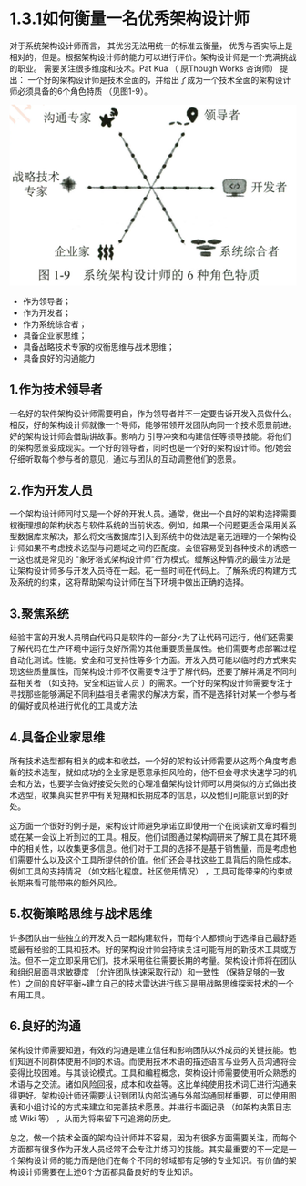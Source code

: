 # 1.3.1如何衡量一名优秀架构设计师

对于系统架构设计师而言， 其优劣无法用统一的标准去衡量， 优秀与否实际上是相对的，但是。根据架构设计师的能力可以进行评价。架构设计师是一个充满挑战的职业。 需要关注很多维度和技术。Pat Kua （ 原Though Works 咨询师） 提出： 一个好的架构设计师是技术全面的，并给出了成为一个技术全面的架构设计师必须具备的6个角色特质 （见图1-9）。

![image-20230609152102218](./assets/图1-9系统架构设计师的6种角色特质.png)

- 作为领导者；
- 作为开发者；
- 作为系统综合者；
- 具备企业家思维；
- 具备战略技术专家的权衡思维与战术思维；
- 具备良好的沟通能力

## 1.作为技术领导者

一名好的软件架构设计师需要明自，作为领导者并不一定要告诉开发入员做什么。相反，好的架构设计师就像一个导师，能够带领开发团队向同一个技术愿景前进。好的架构设计师会借助讲故事。影响力 引导冲突和构建信任等领导技能。将他们的架构愿景娈成现实。一个好的领导者，同时也是一个好的架构设计师。他/她会仔细听取每个参与者的意见，通过与团队的互动调整他们的愿景。

## 2.作为开发人员

一个架构设计师同时又是一个好的开发人员。通常，做出一个良好的架构选择需要权衡理想的架构状态与软件系统的当前状态。例如，如果一个问题更适合采用关系型数据库来解决，那么将文档数据库引入到系统中的做法是毫无逍理的一个架构设计师如果不考虑技术选型与问题域之间的匹配度。会很容易受到各种技术的诱惑一一这也就是常见的 "象牙塔式架构设计师"行为模式。缓解这种情况的最佳方法是让架构设计师多与开发入员待在一起。花一些时间在代码上。了解系统的构建方式及系统的约束，这将帮助架构设计师在当下环境中做出正确的选择。

## 3.聚焦系统

经验丰富的开发人员明白代码只是软件的一部分<为了让代码可运行，他们还需要了解代码在生产环境中运行良好所需的其他重要质量属性。他们需要考虑部署过程自动化测试。性能。安全和可支持性等多个方面。开发入员可能以临时的方式来实现这些质量属性，而架构设计师不仅需要专注于了解代码，还要了解并满足不同利益相关者 （如支持。安全和运营人员 ）的需求。一个好的架构设计师需要专注于寻找那些能够满足不同利益相关者需求的解决方案，而不是选择针对某一个参与者的偏好或风格进行优化的工具或方法

## 4.具备企业家思维

所有技术选型都有相关的成本和收益，一个好的架构设计师需要从这两个角度考虑新的技术选型，就如成功的企业家是愿意承担风险的，他不但会寻求快速学习的机会和方法，也要学会做好接受失败的心理准备架构设计师可以用类似的方式做出技术选型，收集真实世界中有关短期和长期成本的信息，以及他们可能意识到的好处。

这方面一个很好的例子是，架构设计师避免承诺立即使用一个在阅读新文章时看到或在某一会议上听到过的工具。相反。他们试图通过架构调研来了解工具在其环境中的相关性，以收集更多信息。他们对于工具的选择不是基于销售量，而是考虑他们需要什么以及这个工具所提供的价值。他们还会寻找这些工具背后的隐性成本。例如工具的支持情况 （如文档化程度。社区使用情况） ，工具可能带来的约束或长期来看可能带来的额外风险。

## 5.权衡策略思维与战术思维

许多团队由一些独立的开发入员一起构建软件，而每个人都倾向于选择自己最舒适或最有经验的工具和技术。好的架构设计师会持续关注可能有用的新技术工具或方法。但不一定立即采用它们。技术采用往往需要长期的考量。架构设计师将在团队和组织层面寻求敏捷度 （允许团队快速采取行动）和一致性 （保持足够的一致性）之间的良好平衡~建立自己的技术雷达进行练习是用战略思维探索技术的一个有用工具。

## 6.良好的沟通

架构设计师需要知逍，有效的沟通是建立信任和影响团队以外成员的关键技能。他们知逍不同群体使用不同的术语。而使用技术术语的描述语言与业务入员沟通将会娈得比较困难。与其谈论模式。工具和编程概念，架构设计师需要使用听众熟悉的术语与之交流。诸如风险回报，成本和收益等。这比单纯使用技术词汇进行沟通来得更好。架构设计师还需要认识到团队内部沟通与外部沟通同样重要，可以使用图表和小组讨论的方式来建立和完善技术愿景。并进行书面记录 （如架构决策日志或 Wiki 等） ，从而为将来留下可追溯的历史。

总之，做一个技术全面的架构设计师并不容易，因为有很多方面需要关注，而每个方面都有很多作为开发人员经常不会专注并练习的技能。其实最重要的不一定是一个架构设计师的能力而是他们在每个不同的领域都有足够的专业知识。有价值的架构设计师需要在上述6个方面都具备良好的专业知识。